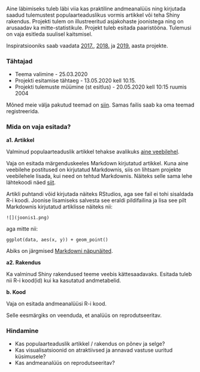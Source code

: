 ﻿---
layout: page
---

Aine läbimiseks tuleb läbi viia kas praktiline andmeanalüüs ning kirjutada saadud tulemustest populaarteaduslikus vormis artikkel või teha Shiny rakendus. Projekti tulem on illustreeritud asjakohaste joonistega ning on arusaadav ka mitte-statistikule. Projekt tuleb esitada paaristööna. Tulemusi on vaja esitleda suulisel kaitsmisel.

Inspiratsiooniks saab vaadata [2017.](https://andmeteadus.github.io/2017/projektid/), [2018.](https://andmeteadus.github.io/2018/projektid/) ja  [2019.](https://andmeteadus.github.io/2019/projektid/) aasta projekte. 

### Tähtajad 

* Teema valimine - 25.03.2020
* Projekti esitamise tähtaeg - 13.05.2020 kell 10.15.
* Projekti tulemuste müümine (st esitlus) - 20.05.2020 kell 10:15 ruumis 2004

Mõned meie välja pakutud teemad on [siin](https://docs.google.com/spreadsheets/d/1pWFMwq3mPY0OXMGVlFcxJIqnfTv41c8Xvr4rNEOGfpg/edit#gid=0). Samas failis saab ka oma teemad registreerida.

### Mida on vaja esitada?

**a1. Artikkel**

Valminud populaarteaduslik artikkel tehakse avalikuks [aine veebilehel](../projektid/).

Vaja on esitada märgenduskeeles Markdown kirjutatud artikkel.
Kuna aine veebilehe postitused on kirjutatud Markdownis, siis on lihtsam projekte veebilehele lisada, kui need on tehtud Markdownis.
Näiteks selle sama lehe lähtekoodi näed [siit](https://raw.githubusercontent.com/andmeteadus/2020/gh-pages/projekt_juhend.md).

Artikli puhtandi võid kirjutada näiteks RStudios, aga see fail ei tohi sisaldada R-i koodi.
Joonise lisamiseks salvesta see eraldi pildifailina ja lisa see pilt Markdownis kirjutatud artiklisse näiteks nii:

```
![](joonis1.png)
```

aga mitte nii:

```
ggplot(data, aes(x, y)) + geom_point()
```

Abiks on järgmised [Markdowni näpunäited](https://github.com/adam-p/markdown-here/wiki/Markdown-Cheatsheet#images).

**a2. Rakendus**

Ka valminud Shiny rakendused teeme veebis kättesaadavaks. Esitada tuleb nii R-i kood(id) kui ka kasutatud andmetabelid.

**b. Kood**

Vaja on esitada andmeanalüüsi R-i kood.

Selle eesmärgiks on veenduda, et analüüs on reprodutseeritav. 

### Hindamine

* Kas populaarteaduslik artikkel / rakendus on põnev ja selge?
* Kas visualisatsioonid on atraktiivsed ja annavad vastuse uuritud küsimusele?
* Kas andmeanalüüs on reprodutseeritav?

